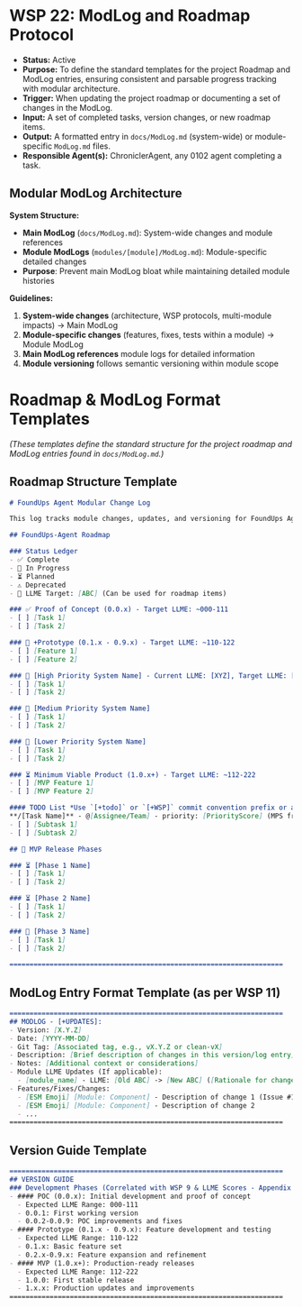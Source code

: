 # WSP 22: ModLog and Roadmap Protocol
- **Status:** Active
- **Purpose:** To define the standard templates for the project Roadmap and ModLog entries, ensuring consistent and parsable progress tracking with modular architecture.
- **Trigger:** When updating the project roadmap or documenting a set of changes in the ModLog.
- **Input:** A set of completed tasks, version changes, or new roadmap items.
- **Output:** A formatted entry in `docs/ModLog.md` (system-wide) or module-specific `ModLog.md` files.
- **Responsible Agent(s):** ChroniclerAgent, any 0102 agent completing a task.

## Modular ModLog Architecture

**System Structure:**
- **Main ModLog** (`docs/ModLog.md`): System-wide changes and module references
- **Module ModLogs** (`modules/[module]/ModLog.md`): Module-specific detailed changes
- **Purpose**: Prevent main ModLog bloat while maintaining detailed module histories

**Guidelines:**
1. **System-wide changes** (architecture, WSP protocols, multi-module impacts) → Main ModLog
2. **Module-specific changes** (features, fixes, tests within a module) → Module ModLog  
3. **Main ModLog references** module logs for detailed information
4. **Module versioning** follows semantic versioning within module scope

# Roadmap & ModLog Format Templates

*(These templates define the standard structure for the project roadmap and ModLog entries found in `docs/ModLog.md`.)*

## Roadmap Structure Template

```markdown
# FoundUps Agent Modular Change Log

This log tracks module changes, updates, and versioning for FoundUps Agent under the Windsurf modular development model. LLME (Appendix G) scores are tracked via WSP 5 and WSP 11.

## FoundUps-Agent Roadmap

### Status Ledger
- ✅ Complete
- 🔄 In Progress
- ⏳ Planned
- ⚠️ Deprecated
- 🧬 LLME Target: [ABC] (Can be used for roadmap items)

### ✅ Proof of Concept (0.0.x) - Target LLME: ~000-111
- [ ] [Task 1]
- [ ] [Task 2]

### 🔄 +Prototype (0.1.x - 0.9.x) - Target LLME: ~110-122
- [ ] [Feature 1]
- [ ] [Feature 2]

### 🔄 [High Priority System Name] - Current LLME: [XYZ], Target LLME: [ABC]
- [ ] [Task 1]
- [ ] [Task 2]

### 🔄 [Medium Priority System Name]
- [ ] [Task 1]
- [ ] [Task 2]

### 🔄 [Lower Priority System Name]
- [ ] [Task 1]
- [ ] [Task 2]

### ⏳ Minimum Viable Product (1.0.x+) - Target LLME: ~112-222
- [ ] [MVP Feature 1]
- [ ] [MVP Feature 2]

#### TODO List *Use `[+todo]` or `[+WSP]` commit convention prefix or add manually here.*
**/[Task Name]** - @[Assignee/Team] - priority: [PriorityScore] (MPS from WSP 5) - LLME Target: [ABC]
- [ ] [Subtask 1]
- [ ] [Subtask 2]

## 🧩 MVP Release Phases

### ⏳ [Phase 1 Name]
- [ ] [Task 1]
- [ ] [Task 2]

### ⏳ [Phase 2 Name]
- [ ] [Task 1]
- [ ] [Task 2]

### 🔄 [Phase 3 Name]
- [ ] [Task 1]
- [ ] [Task 2]

====================================================================
```

## ModLog Entry Format Template (as per WSP 11)

```markdown
====================================================================
## MODLOG - [+UPDATES]:
- Version: [X.Y.Z]
- Date: [YYYY-MM-DD]
- Git Tag: [Associated tag, e.g., vX.Y.Z or clean-vX]
- Description: [Brief description of changes in this version/log entry]
- Notes: [Additional context or considerations]
- Module LLME Updates (If applicable):
  - [module_name] - LLME: [Old ABC] -> [New ABC] ([Rationale for change])
- Features/Fixes/Changes:
  - [ESM Emoji] [Module: Component] - Description of change 1 (Issue #123)
  - [ESM Emoji] [Module: Component] - Description of change 2
  - ...
====================================================================
```

## Version Guide Template

```markdown
====================================================================
## VERSION GUIDE
### Development Phases (Correlated with WSP 9 & LLME Scores - Appendix G):
- #### POC (0.0.x): Initial development and proof of concept
  - Expected LLME Range: 000-111
  - 0.0.1: First working version
  - 0.0.2-0.0.9: POC improvements and fixes
- #### Prototype (0.1.x - 0.9.x): Feature development and testing
  - Expected LLME Range: 110-122
  - 0.1.x: Basic feature set
  - 0.2.x-0.9.x: Feature expansion and refinement
- #### MVP (1.0.x+): Production-ready releases
  - Expected LLME Range: 112-222
  - 1.0.0: First stable release
  - 1.x.x: Production updates and improvements
====================================================================
``` 